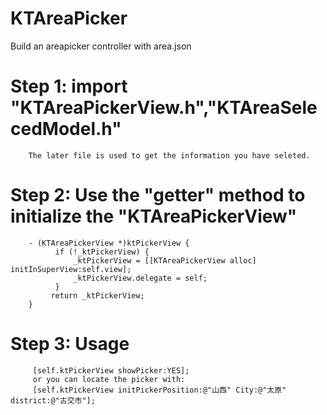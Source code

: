 # KTAreaPicker
Build an areapicker controller with area.json

# Step 1: import "KTAreaPickerView.h","KTAreaSelecedModel.h" 
        The later file is used to get the information you have seleted.
# Step 2: Use the "getter" method to initialize the "KTAreaPickerView"
        - (KTAreaPickerView *)ktPickerView {
              if (!_ktPickerView) {
                  _ktPickerView = [[KTAreaPickerView alloc] initInSuperView:self.view];
                  _ktPickerView.delegate = self;
              }
             return _ktPickerView;
        }
# Step 3: Usage
         [self.ktPickerView showPicker:YES];
         or you can locate the picker with:
         [self.ktPickerView initPickerPosition:@"山西" City:@"太原" district:@"古交市"];

